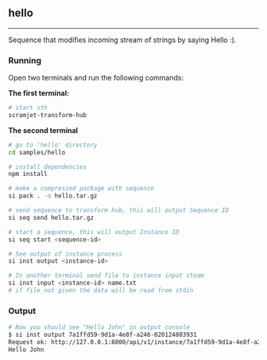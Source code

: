 ## hello
----
Sequence that modifies incoming stream of strings by saying Hello :).

### Running
Open two terminals and run the following commands:

**The first terminal:**
```bash
# start sth
scramjet-transform-hub
```

**The second terminal**
```bash
# go to 'hello' directory
cd samples/hello

# install dependencies
npm install

# make a compressed package with sequence
si pack . -o hello.tar.gz

# send sequence to transform hub, this will output Sequence ID
si seq send hello.tar.gz

# start a sequence, this will output Instance ID
si seq start <sequence-id>

# See output of instance process
si inst output <instance-id>

# In another terminal send file to instance input steam
si inst input <instance-id> name.txt
# if file not given the data will be read from stdin
```
<!-- 
Issue created for reading data from stdin https://github.com/scramjetorg/transform-hub/issues/165 
-->
### Output

```bash
# Now you should see "Hello John" in output console
$ si inst output 7a1ffd59-9d1a-4e8f-a246-020124803931
Request ok: http://127.0.0.1:8000/api/v1/instance/7a1ffd59-9d1a-4e8f-a246-020124803931/output status: 200 OK
Hello John
```